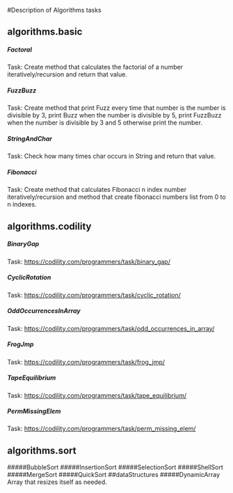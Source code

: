 #Description of Algorithms tasks
## algorithms.basic
##### Factoral
Task:  Create method that calculates the factorial of a number iteratively/recursion and return that value.
##### FuzzBuzz
Task: Create method that print Fuzz every time that number is the number is divisible by 3, print Buzz when the number is divisible by 5, print FuzzBuzz when the number is divisible by 3 and 5 otherwise print the number.
##### StringAndChar
Task: Check how many times char occurs in String and return that value.
##### Fibonacci
Task: Create method that calculates Fibonacci n index number iteratively/recursion and method that create fibonacci numbers list from 0 to n indexes.
## algorithms.codility
##### BinaryGap
Task: https://codility.com/programmers/task/binary_gap/
##### CyclicRotation
Task: https://codility.com/programmers/task/cyclic_rotation/
##### OddOccurrencesInArray
Task: https://codility.com/programmers/task/odd_occurrences_in_array/
##### FrogJmp
Task: https://codility.com/programmers/task/frog_jmp/
##### TapeEquilibrium
Task: https://codility.com/programmers/task/tape_equilibrium/
##### PermMissingElem
Task: https://codility.com/programmers/task/perm_missing_elem/
## algorithms.sort
#####BubbleSort
#####InsertionSort
#####SelectionSort
#####ShellSort
#####MergeSort
#####QuickSort
##dataStructures
#####DynamicArray 
Array that resizes itself as needed.
